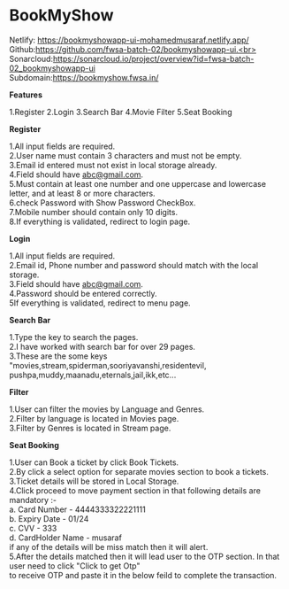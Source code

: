 # BookMyShow


Netlify: https://bookmyshowapp-ui-mohamedmusaraf.netlify.app/ <br>
Github:https://github.com/fwsa-batch-02/bookmyshowapp-ui.<br>
Sonarcloud:https://sonarcloud.io/project/overview?id=fwsa-batch-02_bookmyshowapp-ui <br>
Subdomain:https://bookmyshow.fwsa.in/


**Features**

1.Register
2.Login
3.Search Bar
4.Movie Filter
5.Seat Booking

**Register**

1.All input fields are required. <br>
2.User name must contain 3 characters and must not be empty.<br>
3.Email id entered must not exist in local storage already.<br>
4.Field should have abc@gmail.com.<br>
5.Must contain at least one number and one uppercase and lowercase letter, and at least 8 or more characters.<br>
6.check Password with Show Password CheckBox.<br>
7.Mobile number should contain only 10 digits.<br>
8.If everything is validated, redirect to login page.<br>


**Login**

1.All input fields are required.<br>
2.Email id, Phone number and password should match with the local storage.<br>
3.Field should have abc@gmail.com.<br>
4.Password should be entered correctly.<br>
5If everything is validated, redirect to menu page.<br>

**Search Bar**

1.Type the key to search the pages.<br>
2.I have worked with search bar for over 29 pages.<br>
3.These are the some keys "movies,stream,spiderman,sooriyavanshi,residentevil,
pushpa,muddy,maanadu,eternals,jail,ikk,etc...<br>


**Filter**

1.User can filter the movies by Language and Genres.<br>
2.Filter by language is located in Movies page.<br>
3.Filter by Genres is located in Stream page.<br>


**Seat Booking**

1.User can Book a ticket by click Book Tickets.<br>
2.By click a select option for separate movies section to book a tickets.<br>
3.Ticket details will be stored in Local Storage.<br>
4.Click proceed to move payment section in that following details are mandatory :- <br>
  a. Card Number - 4444333322221111<br>
  b. Expiry Date - 01/24<br>
  c. CVV - 333<br>
  d. CardHolder Name - musaraf<br>
if any of the details will be miss match then it will alert.  <br>
5.After the details matched then it will lead user to the OTP section. In that user need to click "Click to get Otp" <br>
to receive OTP and paste it in the below feild to complete the transaction. 